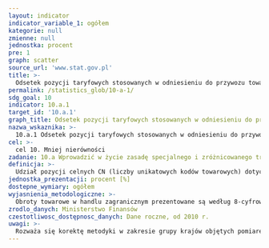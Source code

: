 ```yaml
---
layout: indicator
indicator_variable_1: ogółem
kategorie: null
zmienne: null
jednostka: procent
pre: 1
graph: scatter
source_url: 'www.stat.gov.pl'
title: >-
  Odsetek pozycji taryfowych stosowanych w odniesieniu do przywozu towarów z krajów najmniej rozwiniętych / krajów rozwijających się po zerowej taryfie
permalink: /statistics_glob/10-a-1/
sdg_goal: 10
indicator: 10.a.1
target_id: '10.a.1'
graph_title: Odsetek pozycji taryfowych stosowanych w odniesieniu do przywozu towarów z krajów najmniej rozwiniętych / krajów rozwijających się po zerowej taryfie
nazwa_wskaznika: >-
  10.a.1 Odsetek pozycji taryfowych stosowanych w odniesieniu do przywozu towarów z krajów najmniej rozwiniętych / krajów rozwijających się po zerowej taryfie
cel: >-
  cel 10. Mniej nierówności
zadanie: 10.a Wprowadzić w życie zasadę specjalnego i zróżnicowanego traktowania krajów rozwijających się, w szczególności tych najmniej rozwiniętych, zgodnie z wytycznymi Światowej Organizacji Handlu
definicja: >-
  Udział pozycji celnych CN (liczby unikatowych kodów towarowych) dotyczących importu towarów z krajów najmniej rozwiniętych i rozwijających się w ogólnej liczbie pozycji celnych CN (w ogólnej liczbie unikatowych kodów towarowych) dla importu ze wszystkich krajów przy zerowej stawce celnej.
jednostka_prezentacji: procent [%]
dostepne_wymiary: ogółem
wyjasnienia_metodologiczne: >-
  Obroty towarowe w handlu zagranicznym prezentowane są według 8-cyfrowej Nomenklatury Scalonej CN, która bazuje na 6-cyfrowym Zharmonizowanym Systemie Oznaczania i Kodowania Towarów (HS) i stanowi podstawową klasyfikację towarową dla całego handlu zagranicznego. Nomenklatura Scalona CN podlega corocznej weryfikacji. Unikatowy kod towarowy CN służy do jednoznacznej identyfikacji towaru.Do krajów najmniej rozwiniętych i rozwijających się zaliczono kraje o niskim poziomie rozwoju społecznego na podstawie wartości Wskaźnika Rozwoju Społecznego HDI (tj. kraje, dla których HDI przyjmował wartości poniżej 0,5 pkt) zgodnie z aktualną definicją ONZ. W przypadku importu z grupy krajów najmniej rozwiniętych i rozwijających się do Polski, określono liczbę wszystkich należności celnych przy zerowej taryfie oraz liczbę przypisanym im unikatowych kodów towarowych. Liczbę takich kodów towarowych (dla których wartość należności wyniosła 0 zł) przedstawiono w relacji do liczby wszystkich unikatowych kodów towarowych, które odnotowano w związku z określeniem należności celnej dla importu z wszystkich krajów eksportujących przy zerowej stawce.
zrodlo_danych: Ministerstwo Finansów
czestotliwosc_dostępnosc_danych: Dane roczne, od 2010 r.
uwagi: >-
  Rozważa się korektę metodyki w zakresie grupy krajów objętych pomiarem.
---
```

